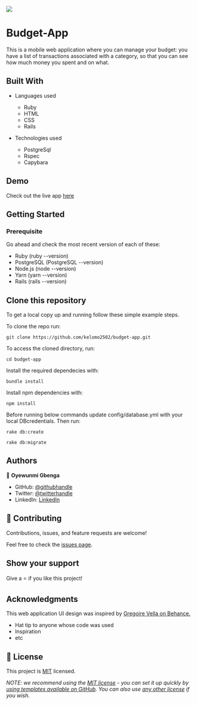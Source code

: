 ![](https://img.shields.io/badge/Microverse-blueviolet)

# Budget-App
This is a mobile web application where you can manage your budget: you have a list of transactions associated with a category, so that you can see how much money you spent and on what.

## Built With
- Languages used
  - Ruby
  - HTML
  - CSS
  - Rails
  
- Technologies used
  - PostgreSql
  - Rspec
  - Capybara
## Demo

Check out the live app [here]()


## Getting Started

### Prerequisite
Go ahead and check the most recent version of each of these:
- Ruby (ruby --version)
- PostgreSQL (PostgreSQL --version)
- Node.js (node --version)
- Yarn (yarn --version)
- Rails (rails --version)

## Clone this repository

To get a local copy up and running follow these simple example steps.

To clone the repo run:
```
git clone https://github.com/kelomo2502/budget-app.git
```
To access the cloned directory, run:
```
cd budget-app
```
Install the required dependecies with:
```
bundle install
```
Install npm dependencies with:
```
npm install
```
Before running below commands update config/database.yml with your local DBcredentials. Then run:
```
rake db:create
```
```
rake db:migrate
```
## Authors

👤 **Oyewunmi Gbenga**

- GitHub: [@githubhandle](https://github.com/kelomo2502)
- Twitter: [@twitterhandle](https://twitter.com/kelomoJs)
- LinkedIn: [LinkedIn](https://linkedin.com/in/oyewunmi-gbenga)

## 🤝 Contributing

Contributions, issues, and feature requests are welcome!

Feel free to check the [issues page](https://github.com/kelomo2502/budget-app/issues/1).

## Show your support

Give a ⭐️ if you like this project!

## Acknowledgments
 This web application UI design was inspired by [Gregoire Vella on Behance.](https://www.behance.net/gregoirevella)
- Hat tip to anyone whose code was used
- Inspiration
- etc

## 📝 License

This project is [MIT](./LICENSE) licensed.

_NOTE: we recommend using the [MIT license](https://choosealicense.com/licenses/mit/) - you can set it up quickly by [using templates available on GitHub](https://docs.github.com/en/communities/setting-up-your-project-for-healthy-contributions/adding-a-license-to-a-repository). You can also use [any other license](https://choosealicense.com/licenses/) if you wish._

